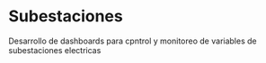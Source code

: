 # Subestaciones
Desarrollo de dashboards para cpntrol y monitoreo de variables de subestaciones electricas
